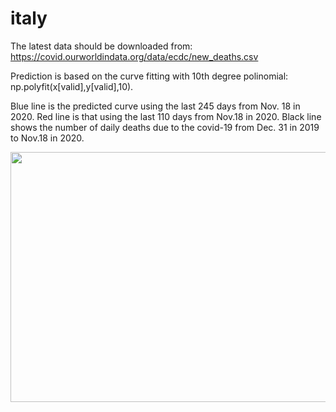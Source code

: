 # italy

The latest data should be downloaded from:
 https://covid.ourworldindata.org/data/ecdc/new_deaths.csv
 
 Prediction is based on the curve fitting with 10th degree polinomial: np.polyfit(x[valid],y[valid],10).
 
 Blue line is the predicted curve using the last 245 days from Nov. 18 in 2020. Red line is that using the last 110 days from Nov.18 in 2020. Black line shows the number of daily deaths due to the covid-19 from Dec. 31 in 2019 to Nov.18 in 2020.
 
 <img src='sweden.png' height=400 width=600>
 
